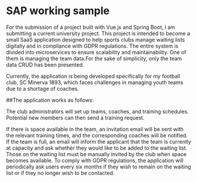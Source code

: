 # SAP working sample
 
For the submission of a project built with Vue.js and Spring Boot, I am submitting a current university project. 
This project is intended to become a small SaaS application designed to help sports clubs manage waiting lists digitally and in compliance with GDPR regulations. 
The entire system is divided into microservices to ensure scalability and maintainability. One of them is managing the team data.For the sake of simplicity, only the team data CRUD has been presented.

Currently, the application is being developed specifically for my football club, SC Minerva 1893, which faces challenges in managing youth teams due to a shortage of coaches. 

##The application works as follows: 

The club administrators will set up teams, coaches, and training schedules. 
Potential new members can then send a training request.

If there is space available in the team, an invitation email will be sent with the relevant training times, and the corresponding coaches will be notified.
If the team is full, an email will inform the applicant that the team is currently at capacity and ask whether they would like to be added to the waiting list. 
Those on the waiting list must be manually invited by the club when space becomes available.
To comply with GDPR regulations, the application will periodically ask users every six months if they wish to remain on the waiting list or if they no longer wish to be contacted.
